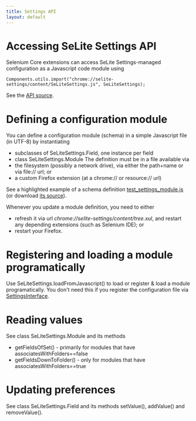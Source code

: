 ```yaml
---
title: Settings API
layout: default
---
```


# Accessing SeLite Settings API #
Selenium Core extensions can access SeLite Settings-managed configuration as a Javascript code module using
```
Components.utils.import("chrome://selite-settings/content/SeLiteSettings.js", SeLiteSettings);
```
See the [API source](https://code.google.com/p/selite/source/browse/settings/src/chrome/content/SeLiteSettings.js).

# Defining a configuration module #
You can define a configuration module (schema) in a simple Javascript file (in UTF-8) by instantiating
  * subclasses of SeLiteSettings.Field, one instance per field
  * class SeLiteSettings.Module
The definition must be in a file available via
  * the filesystem (possibly a network drive), via either the path+name or via file:// url; or
  * a custom Firefox extension (at a chrome:// or resource:// url)

See a highlighted example of a schema definition [test\_settings\_module.js](https://code.google.com/p/selite/source/browse/settings/test_settings_module.js) (or download [its source](https://selite.googlecode.com/git/settings/test_settings_module.js)).

Whenever you update a module definition, you need to either
  * refresh it via url <i>chrome://selite-settings/content/tree.xul</i>, and restart any depending extensions (such as Selenium IDE); or
  * restart your Firefox.

# Registering and loading a module programatically #
Use SeLiteSettings.loadFromJavascript() to load or register & load a module programatically. You don't need this if you register the configuration file via [SettingsInterface](SettingsInterface).

# Reading values #
See class SeLiteSettings.Module and its methods
  * getFieldsOfSet() - primarily for modules that have associatesWithFolders==false
  * getFieldsDownToFolder() - only for modules that have associatesWithFolders==true

# Updating preferences #
See class SeLiteSettings.Field and its methods setValue(), addValue() and removeValue().